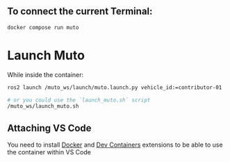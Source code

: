 ## To connect the current Terminal:
```bash
docker compose run muto
```

# Launch Muto
While inside the container:
```bash
ros2 launch /muto_ws/launch/muto.launch.py vehicle_id:=contributor-01

# or you could use the `launch_muto.sh` script
/muto_ws/launch_muto.sh
```

## Attaching VS Code
You need to install [Docker](vscode:extension/ms-azuretools.vscode-docker) and [Dev Containers](vscode:extension/ms-vscode-remote.remote-containers) extensions to be able to use the container within VS Code

